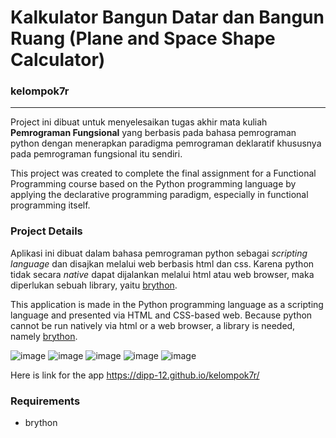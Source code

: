# Kalkulator Bangun Datar dan Bangun Ruang (Plane and Space Shape Calculator)
### kelompok7r
---

Project ini dibuat untuk menyelesaikan tugas akhir mata kuliah **Pemrograman Fungsional** yang berbasis pada bahasa pemrograman python dengan menerapkan paradigma pemrograman deklaratif khususnya pada pemrograman fungsional itu sendiri.

This project was created to complete the final assignment for a Functional Programming course based on the Python programming language by applying the declarative programming paradigm, especially in functional programming itself.


### Project Details
Aplikasi ini dibuat dalam bahasa pemrograman python sebagai *scripting language* dan disajkan melalui web berbasis html dan css. Karena python tidak secara *native* dapat dijalankan melalui html atau web browser, maka diperlukan sebuah library, yaitu [brython](https://brython.info/).

This application is made in the Python programming language as a scripting language and presented via HTML and CSS-based web. Because python cannot be run natively via html or a web browser, a library is needed, namely [brython](https://brython.info/).

![image](https://github.com/dipp-12/kelompok7r/assets/75561122/d8bfbcb5-c388-430f-8f56-72f005404ee6)
![image](https://github.com/dipp-12/kelompok7r/assets/75561122/611b955c-c56e-469b-b4b5-bded88efb47c)
![image](https://github.com/dipp-12/kelompok7r/assets/75561122/b30fdc7f-6945-4786-badf-c283159faf59)
![image](https://github.com/dipp-12/kelompok7r/assets/75561122/a024c058-4356-46a4-9fb4-22822029ed69)
![image](https://github.com/dipp-12/kelompok7r/assets/75561122/d039a6d3-8e5b-4f89-8335-d487091fffea)

Here is link for the app https://dipp-12.github.io/kelompok7r/


### Requirements
- brython
